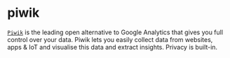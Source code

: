 piwik
=====

[`Piwik`][1] is the leading open alternative to Google Analytics that gives you
full control over your data. Piwik lets you easily collect data from websites,
apps & IoT and visualise this data and extract insights. Privacy is built-in.

[1]: http://piwik.org/

